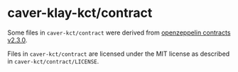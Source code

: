caver-klay-kct/contract
=================

Some files in `caver-kct/contract` were derived from [openzeppelin contracts v2.3.0](https://github.com/OpenZeppelin/openzeppelin-contracts/releases/tag/v2.3.0).

Files in `caver-kct/contract` are licensed under the MIT license as described in `caver-kct/contract/LICENSE`.
